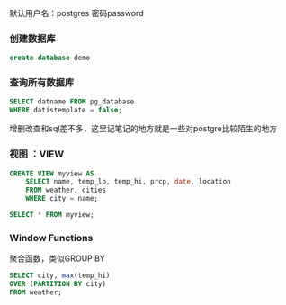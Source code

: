 默认用户名：postgres 密码password

### 创建数据库

```sql
create database demo
```

### 查询所有数据库

```sql
SELECT datname FROM pg_database
WHERE datistemplate = false;
```

增删改查和sql差不多，这里记笔记的地方就是一些对postgre比较陌生的地方

### 视图 ：VIEW

```sql
CREATE VIEW myview AS
    SELECT name, temp_lo, temp_hi, prcp, date, location
    FROM weather, cities
    WHERE city = name;

SELECT * FROM myview;
```

### Window Functions

聚合函数，类似GROUP BY

```sql
SELECT city, max(temp_hi) 
OVER (PARTITION BY city) 
FROM weather;
```


